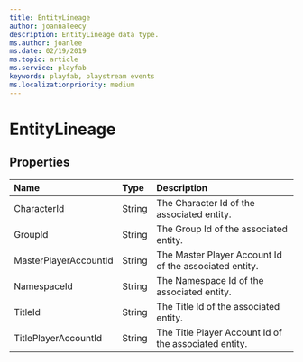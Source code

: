 ```yaml
---
title: EntityLineage
author: joannaleecy
description: EntityLineage data type.
ms.author: joanlee
ms.date: 02/19/2019
ms.topic: article
ms.service: playfab
keywords: playfab, playstream events
ms.localizationpriority: medium
---
```


# EntityLineage

## Properties

|Name|Type|Description|
| :--------------------|:-------------------|:----------------------|
|CharacterId|String|The Character Id of the associated entity.|
|GroupId|String|The Group Id of the associated entity.|
|MasterPlayerAccountId|String|The Master Player Account Id of the associated entity.|
|NamespaceId|String|The Namespace Id of the associated entity.|
|TitleId|String|The Title Id of the associated entity.|
|TitlePlayerAccountId|String|The Title Player Account Id of the associated entity.|

